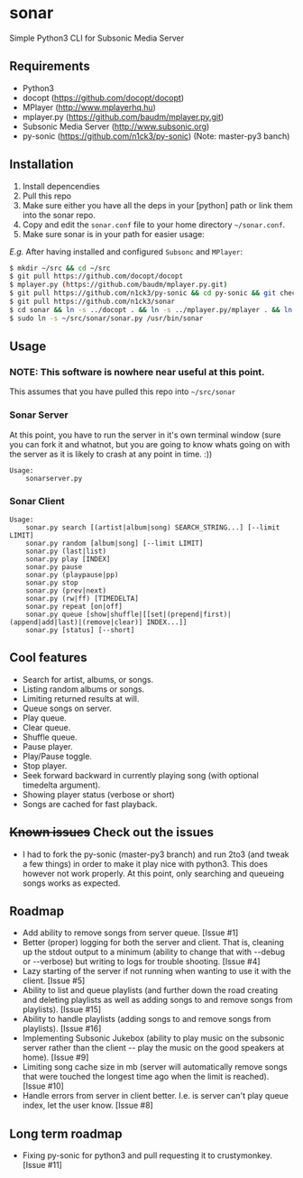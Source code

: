 sonar
=====

Simple Python3 CLI for Subsonic Media Server

## Requirements

* Python3
* docopt (https://github.com/docopt/docopt)
* MPlayer (http://www.mplayerhq.hu)
* mplayer.py (https://github.com/baudm/mplayer.py.git)
* Subsonic Media Server (http://www.subsonic.org)
* py-sonic (https://github.com/n1ck3/py-sonic) (Note: master-py3 banch)

## Installation

1. Install depencendies
2. Pull this repo
3. Make sure either you have all the deps in your [python] path or link them into the sonar repo.
4. Copy and edit the `sonar.conf` file to your home directory `~/sonar.conf`.
5. Make sure sonar is in your path for easier usage:

*E.g.*
After having installed and configured `Subsonc` and `MPlayer`:
```bash
$ mkdir ~/src && cd ~/src
$ git pull https://github.com/docopt/docopt
$ mplayer.py (https://github.com/baudm/mplayer.py.git)
$ git pull https://github.com/n1ck3/py-sonic && cd py-sonic && git checkout master-py3 && cd ..
$ git pull https://github.com/n1ck3/sonar
$ cd sonar && ln -s ../docopt . && ln -s ../mplayer.py/mplayer . && ln -s ../py-sonic/libsonic . && cd ..
$ sudo ln -s ~/src/sonar/sonar.py /usr/bin/sonar
```

## Usage
### NOTE: This software is nowhere near useful at this point.

This assumes that you have pulled this repo into `~/src/sonar`

### Sonar Server
At this point, you have to run the server in it's own terminal window (sure you can fork it and whatnot, but you are going to know whats going on with the server as it is likely to crash at any point in time. :))

```
Usage:
    sonarserver.py
```

### Sonar Client
```
Usage:
    sonar.py search [(artist|album|song) SEARCH_STRING...] [--limit LIMIT]
    sonar.py random [album|song] [--limit LIMIT]
    sonar.py (last|list)
    sonar.py play [INDEX]
    sonar.py pause
    sonar.py (playpause|pp)
    sonar.py stop
    sonar.py (prev|next)
    sonar.py (rw|ff) [TIMEDELTA]
    sonar.py repeat [on|off]
    sonar.py queue [show|shuffle|[[set|(prepend|first)|(append|add|last)|(remove|clear)] INDEX...]]
    sonar.py [status] [--short]
```

## Cool features
* Search for artist, albums, or songs.
* Listing random albums or songs.
* Limiting returned results at will.
* Queue songs on server.
* Play queue.
* Clear queue.
* Shuffle queue.
* Pause player.
* Play/Pause toggle.
* Stop player.
* Seek forward backward in currently playing song (with optional timedelta argument).
* Showing player status (verbose or short)
* Songs are cached for fast playback.

## ~~Known issues~~ Check out the issues
* I had to fork the py-sonic (master-py3 branch) and run 2to3 (and tweak a few things) in order to make it play nice with python3. This does however not work properly. At this point, only searching and queueing songs works as expected.

## Roadmap
* Add ability to remove songs from server queue. [Issue #1]
* Better (proper) logging for both the server and client. That is, cleaning up the stdout output to a minimum (ability to change that with --debug or --verbose) but writing to logs for trouble shooting. [Issue #4]
* Lazy starting of the server if not running when wanting to use it with the client. [Issue #5]
* Ability to list and queue playlists (and further down the road creating and deleting playlists as well as adding songs to and remove songs from playlists). [Issue #15]
* Ability to handle playlists (adding songs to and remove songs from playlists). [Issue #16]
* Implementing Subsonic Jukebox (ability to play music on the subsonic server rather than the client -- play the music on the good speakers at home). [Issue #9]
* Limiting song cache size in mb (server will automatically remove songs that were touched the longest time ago when the limit is reached). [Issue #10]
* Handle errors from server in client better. I.e. is server can't play queue index, let the user know. [Issue #8]

## Long term roadmap
* Fixing py-sonic for python3 and pull requesting it to crustymonkey. [Issue #11]
